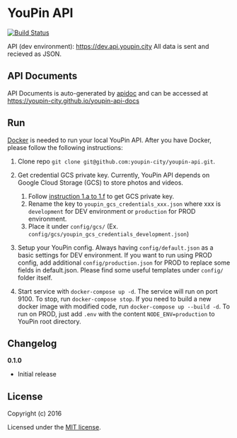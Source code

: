 # YouPin API

[![Build Status](https://travis-ci.org/youpin-city/youpin-api.svg?branch=master)](https://travis-ci.org/youpin-city/youpin-api)

API (dev environment): https://dev.api.youpin.city
All data is sent and recieved as JSON.

## API Documents
API Documents is auto-generated by [apidoc](http://apidocjs.com/) and can be accessed at https://youpin-city.github.io/youpin-api-docs

## Run
[Docker](https://www.docker.com/) is needed to run your local YouPin API. After you have Docker, please follow the following instructions:

1. Clone repo
`git clone git@github.com:youpin-city/youpin-api.git`.

2. Get credential GCS private key. Currently, YouPin API depends on Google Cloud Storage (GCS) to store photos and videos.

    1. Follow [instruction 1.a to 1.f](https://developers.google.com/identity/protocols/application-default-credentials#howtheywork)  to get GCS private key.
    2. Rename the key to `youpin_gcs_credentials_xxx.json` where xxx is `development` for DEV environment or `production` for PROD environment.
    3. Place it under `config/gcs/` (Ex. `config/gcs/youpin_gcs_credentials_development.json`)

3. Setup your YouPin config. Always having `config/default.json` as a basic settings for DEV environment. If you want to run using PROD config, add additional `config/production.json` for PROD to replace some fields in default.json. Please find some useful templates under `config/` folder itself.

4. Start service with `docker-compose up -d`.
The service will run on port 9100. To stop, run `docker-compose stop`. If you need to build a new docker image with modified code, run `docker-compose up --build -d`. To run on PROD, just add `.env` with the content `NODE_ENV=production` to YouPin root directory.


## Changelog

__0.1.0__

- Initial release

## License

Copyright (c) 2016

Licensed under the [MIT license](LICENSE).
